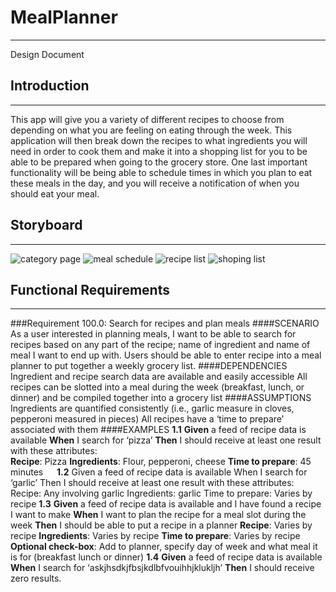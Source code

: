 # MealPlanner
---
Design Document

## Introduction
---

This app will give you a variety of different recipes to choose from depending on what you are feeling on eating through the week.  This application will then break down the recipes to what ingredients you will need in order to cook them and make it into a shopping list for you to be able to be prepared when going to the grocery store.  One last important functionality will be being able to schedule times in which you plan to eat these meals in the day, and you will receive a notification of when you should eat your meal.

## Storyboard
---

![category page](https://user-images.githubusercontent.com/65302404/106343773-105a9680-6275-11eb-8c60-54820fa60255.jpg)
![meal schedule](https://user-images.githubusercontent.com/65302404/106343774-118bc380-6275-11eb-910e-0738656c8017.jpg)
![recipe list](https://user-images.githubusercontent.com/65302404/106343776-13ee1d80-6275-11eb-8fcb-6fa73de2c274.jpg)
![shoping list](https://user-images.githubusercontent.com/65302404/106343777-13ee1d80-6275-11eb-8c0b-40fc4edc7147.jpg)

## Functional Requirements
---

###Requirement 100.0: Search for recipes and plan meals
####SCENARIO
As a user interested in planning meals, I want to be able to search for recipes based on any part of the recipe; name of ingredient and name of meal I want to end up with. Users should be able to enter recipe into a meal planner to put together a weekly grocery list.
####DEPENDENCIES
Ingredient and recipe search data are available and easily accessible
All recipes can be slotted into a meal during the week (breakfast, lunch, or dinner) and be
compiled together into a grocery list
####ASSUMPTIONS
Ingredients are quantified consistently (i.e., garlic measure in cloves, pepperoni measured in pieces)
All recipes have a ‘time to prepare’ associated with them
####EXAMPLES
**1.1**
**Given** a feed of recipe data is available
**When** I search for ‘pizza’
**Then** I should receive at least one result with these attributes:	
**Recipe**: Pizza
**Ingredients**: Flour, pepperoni, cheese
**Time to prepare**: 45 minutes
 
**1.2**
Given a feed of recipe data is available
When I search for ‘garlic’
Then I should receive at least one result with these attributes:
	Recipe: Any involving garlic
	Ingredients: garlic
	Time to prepare: Varies by recipe
**1.3**
**Given** a feed of recipe data is available and I have found a recipe I want to make
**When** I want to plan the recipe for a meal slot during the week
**Then** I should be able to put a recipe in a planner
**Recipe**: Varies by recipe
**Ingredients**: Varies by recipe
**Time to prepare**: Varies by recipe
**Optional check-box**: Add to planner, specify day of week and what meal it is for (breakfast lunch or dinner)
**1.4**
**Given** a feed of recipe data is available
**When** I search for ‘askjhsdkjfbsjkdlbfvouihhjklukljh’
**Then** I should receive zero results.
